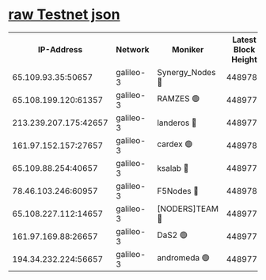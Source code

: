 [raw Testnet json](https://rpc-check.androt.stavr.tech/androt/rpcandrot_result.json)
=

<table><tr><th>IP-Address</th><th>Network</th><th>Moniker</th><th>Latest Block Height</th><th>Earliest Block Height</th><th>Catching Up</th><th>Tx Index</th><th>Voting Power</th><th>Scan Time</th></tr><tr><td>65.109.93.35:50657</td><td>galileo-3</td><td>Synergy_Nodes 🔴</td><td>4489780</td><td>0</td><td>False</td><td>on</td><td>960608</td><td>2024-01-02T23:00:02.529326573UTC</td></tr><tr><td>65.108.199.120:61357</td><td>galileo-3</td><td>RAMZES 🟢</td><td>4489778</td><td>1</td><td>False</td><td>on</td><td>0</td><td>2024-01-02T22:59:51.938795587UTC</td></tr><tr><td>213.239.207.175:42657</td><td>galileo-3</td><td>landeros 🔴</td><td>4489776</td><td>2642001</td><td>False</td><td>on</td><td>73</td><td>2024-01-02T22:59:41.927446415UTC</td></tr><tr><td>161.97.152.157:27657</td><td>galileo-3</td><td>cardex 🟢</td><td>4489780</td><td>2945323</td><td>False</td><td>on</td><td>0</td><td>2024-01-02T23:00:02.878258081UTC</td></tr><tr><td>65.109.88.254:40657</td><td>galileo-3</td><td>ksalab 🔴</td><td>4489777</td><td>3000356</td><td>False</td><td>on</td><td>31620</td><td>2024-01-02T22:59:47.496570912UTC</td></tr><tr><td>78.46.103.246:60957</td><td>galileo-3</td><td>F5Nodes 🔴</td><td>4489780</td><td>3057001</td><td>False</td><td>off</td><td>24</td><td>2024-01-02T23:00:03.120073026UTC</td></tr><tr><td>65.108.227.112:14657</td><td>galileo-3</td><td>[NODERS]TEAM 🔴</td><td>4489776</td><td>3176323</td><td>False</td><td>on</td><td>959621</td><td>2024-01-02T22:59:42.277149799UTC</td></tr><tr><td>161.97.169.88:26657</td><td>galileo-3</td><td>DaS2 🟢</td><td>4489777</td><td>4326001</td><td>False</td><td>on</td><td>0</td><td>2024-01-02T22:59:47.132343626UTC</td></tr><tr><td>194.34.232.224:56657</td><td>galileo-3</td><td>andromeda 🟢</td><td>4489777</td><td>4389777</td><td>False</td><td>off</td><td>0</td><td>2024-01-02T22:59:46.663673722UTC</td></tr></table>
